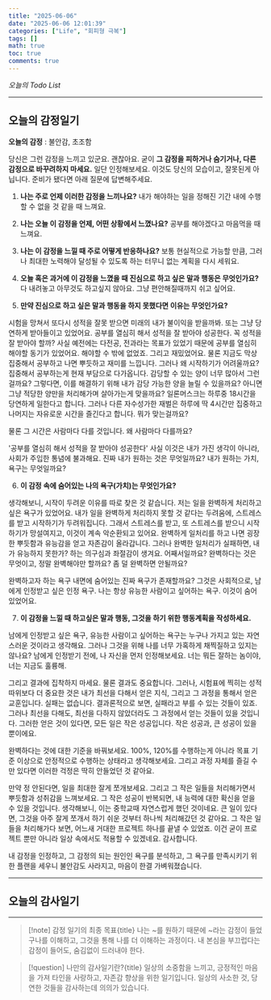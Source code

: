 ```yaml
---
title: "2025-06-06"
date: "2025-06-06 12:01:39"
categories: ["Life", "회피형 극복"]
tags: []
math: true
toc: true
comments: true
---
```


_오늘의 Todo List_

---
## 오늘의 감정일기

**오늘의 감정** : 불안감, 초조함

당신은 그런 감정을 느끼고 있군요. 괜찮아요. 굳이 **그 감정을 피하거나 숨기거나, 다른 감정으로 바꾸려하지 마세요.** 일단 인정해보세요. 이것도 당신의 모습이고, 잘못된게 아닙니다. 준비가 됐다면 아래 질문에 답변해주세요.

1. **나는 주로 언제 이러한 감정을 느끼나요?**
내가 해야하는 일을 정해진 기간 내에 수행할 수 없을 것 같을 때 느껴요.

2. **나는 오늘 이 감정을 언제, 어떤 상황에서 느꼈나요?**
공부를 해야겠다고 마음먹을 때 느껴요.

3. **나는 이 감정을 느낄 때 주로 어떻게 반응하나요?**
보통 현실적으로 가능할 만큼, 그러나 최대한 노력해야 달성될 수 있도록 하는 터무니 없는 계획을 다시 세워요.

4. **오늘 혹은 과거에 이 감정을 느꼈을 때 진심으로 하고 싶은 말과 행동은 무엇인가요?**
다 내려놓고 아무것도 하고싶지 않아요. 그냥 편안해질때까지 쉬고 싶어요.

5. **만약 진심으로 하고 싶은 말과 행동을 하지 못했다면 이유는 무엇인가요?**

시험을 망쳐서 또다시 성적을 잘못 받으면 미래의 내가 불이익을 받을까봐. 또는 그냥 당연하게 받아들이고 있었어요. 공부를 열심히 해서 성적을 잘 받아야 성공한다. 꼭 성적을 잘 받아야 할까? 사실 예전에는 다전공, 전과라는 목표가 있었기 때문에 공부를 열심히해야할 동기가 있었어요. 해야할 수 밖에 없었죠. 그리고 재밌었어요. 물론 지금도 막상 집중해서 공부하고 나면 뿌듯하고 재미를 느낍니다. 그러나 왜 시작하기가 어려울까요? 집중해서 공부하는게 현재 부담으로 다가옵니다. 감당할 수 있는 양이 너무 많아서 그런걸까요? 그렇다면, 이를 해결하기 위해 내가 감당 가능한 양을 늘릴 수 있을까요? 아니면 그냥 적당한 양만을 처리해가며 살아가는게 맞을까요? 일론머스크는 하루중 18시간을 당연하게 일한다고 합니다. 그러나 다른 자수성가한 재벌은 하루에 딱 4시간만 집중하고 나머지는 자유로운 시간을 즐긴다고 합니다. 뭐가 맞는걸까요?

물론 그 시간은 사람마다 다를 것입니다. 왜 사람마다 다를까요? 

'공부를 열심히 해서 성적을 잘 받아야 성공한다' 사실 이것은 내가 가진 생각이 아니라, 사회가 주입한 통념에 불과해요. 진짜 내가 원하는 것은 무엇일까요? 내가 원하는 가치, 욕구는 무엇일까요?

6. **이 감정 속에 숨어있는 나의 욕구(가치)는 무엇인가요?**

생각해보니, 시작이 두려운 이유를 따로 찾은 것 같습니다. 저는 일을 완벽하게 처리하고 싶은 욕구가 있었어요. 내가 일을 완벽하게 처리하지 못할 것 같다는 두려움에, 스트레스를 받고 시작하기가 두려워집니다. 그래서 스트레스를 받고, 또 스트레스를 받으니 시작하기가 망설여지고, 이것이 계속 악순환되고 있어요. 완벽하게 일처리를 하고 나면 굉장한 뿌듯함과 유능감을 얻고 자존감이 올라갑니다. 그러나 완벽한 일처리가 실패하면, 내가 유능하지 못한가? 하는 의구심과 좌절감이 생겨요. 어째서일까요? 완벽하다는 것은 무엇이고, 정말 완벽해야만 할까요? 좀 덜 완벽하면 안될까요?

완벽하고자 하는 욕구 내면에 숨어있는 진짜 욕구가 존재할까요? 그것은 사회적으로, 남에게 인정받고 싶은 인정 욕구. 나는 항상 유능한 사람이고 싶어하는 욕구. 이것이 숨어있었어요.

7. **이 감정을 느낄 때 하고싶은 말과 행동, 그것을 하기 위한 행동계획을 작성하세요.**

남에게 인정받고 싶은 욕구, 유능한 사람이고 싶어하는 욕구는 누구나 가지고 있는 자연스러운 것이라고 생각해요. 그러나 그것을 위해 나를 너무 가혹하게 채찍질하고 있지는 않나요? 남에게 인정받기 전에, 나 자신을 먼저 인정해보세요. 너는 뭐든 잘하는 놈이야, 너는 지금도 훌륭해.

그리고 결과에 집착하지 마세요. 물론 결과도 중요합니다. 그러나, 시험표에 찍히는 성적 따위보다 더 중요한 것은 내가 최선을 다해서 얻은 지식, 그리고 그 과정을 통해서 얻은 교훈입니다. 실패는 없습니다. 결과론적으로 보면, 실패라고 부를 수 있는 것들이 있죠. 그러나 최선을 다해도, 최선을 다하지 않았더라도 그 과정에서 얻는 것들이 있을 것입니다. 그러한 얻은 것이 있다면, 모든 일은 작은 성공입니다. 작은 성공과, 큰 성공이 있을 뿐이에요.

완벽하다는 것에 대한 기준을 바꿔보세요. 100%, 120%를 수행하는게 아니라 목표 기준 이상으로 안정적으로 수행하는 상태라고 생각해보세요. 그리고 과정 자체를 즐길 수만 있다면 이러한 걱정은 딱히 안들었던 것 같아요.

만약 정 안된다면, 일을 최대한 잘게 쪼개보세요. 그리고 그 작은 일들을 처리해가면서 뿌듯함과 성취감을 느껴보세요. 그 작은 성공이 반복되면, 내 능력에 대한 확신을 얻을 수 있을 것입니다. 생각해보니, 이는 중학교때 자연스럽게 했던 것이네요. 큰 일이 있다면, 그것을 아주 잘게 쪼개서 하기 쉬운 것부터 하나씩 처리해갔던 것 같아요. 그 작은 일들을 처리해가다 보면, 어느새 거대한 프로젝트 하나를 끝낼 수 있었죠. 이건 굳이 프로젝트 뿐만 아니라 일상 속에서도 적용할 수 있겠네요. 감사합니다.

내 감정을 인정하고, 그 감정의 되는 원인인 욕구를 분석하고, 그 욕구를 만족시키기 위한 플랜을 세우니 불안감도 사라지고, 마음이 한결 가벼워졌습니다.

---
## 오늘의 감사일기



---

> [!note] 감정 일기의 최종 목표{title}
> 나는 ~를 원하기 때문에 ~라는 감정이 들었구나를 이해하고, 그것을 통해 나를 더 이해하는 과정이다. 내 본심을 부끄럽다는 감정이 들어도, 숨김없이 드러내야 한다.

> [!question] 나만의 감사일기란?{title}
> 일상의 소중함을 느끼고, 긍정적인 마음을 가져 타인을 사랑하고, 자존감 향상을 위한 일기입니다. 일상의 사소한 것, 당연한 것들을 감사하는데 의의가 있습니다.